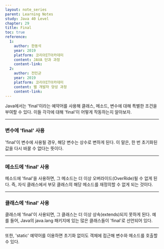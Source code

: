 ```yaml
---
layout: note_series
parent: Learning Notes
study: Java 40 Level
chapter: 29
title: Final
toc: true
reference:
  1:
    author: 한동석
    year: 2019
    platform: 코리아IT아카데미
    content: JAVA 단과 과정
    content-link:
  2:
    author: 전민균
    year: 2019
    platform: 코리아IT아카데미
    content: 웹 개발자 양성 과정
    content-link: 
---
```



Java에서는 'final'이라는 예약어를 사용해 클래스, 메소드, 변수에 대해 특별한 조건을 부여할 수 있다. 이들 각각에 대해 'final'이 어떻게 작동하는지 알아보자.

---

### 변수에 'final' 사용

'final'이 변수에 사용될 경우, 해당 변수는 상수로 변하게 된다. 이 말은, 한 번 초기화된 값을 다시 바꿀 수 없다는 뜻이다.

---

### 메소드에 'final' 사용

메소드에 'final'을 사용하면, 그 메소드는 더 이상 오버라이드(OverRide)될 수 없게 된다. 즉, 자식 클래스에서 부모 클래스의 해당 메소드를 재정의할 수 없게 되는 것이다.

---

### 클래스에 'final' 사용

클래스에 'final'이 사용되면, 그 클래스는 더 이상 상속(extends)되지 못하게 된다. 예를 들어, Java의 java.lang 패키지에 있는 많은 클래스들이 'final'로 선언되어 있다.

---

또한, 'static' 예약어를 이용하면 초기화 없이도 객체에 접근해 변수와 메소드를 호출할 수 있다.

